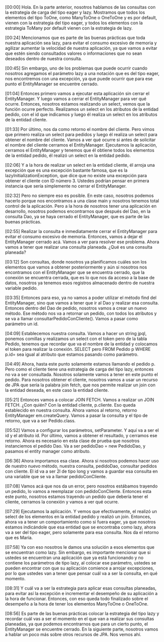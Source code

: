 [00:00] Hola. En la parte anterior, nosotros hablamos de las consultas con la estrategia de carga del tipo eager y lazy. Mostramos que todos los elementos del tipo ToOne, como ManyToOne o OneToOne y es por default, vienen con la estrategia del tipo eager, y todos los elementos con la estrategia ToMany por default vienen con la estrategia de lazy.

[00:24] Mencionamos que es parte de las buenas prácticas que toda nuestra aplicación sea lazy, para evitar el consumo excesivo de memoria y agilizar aumentar la velocidad de nuestra aplicación, ya que vamos a evitar que estén siendo consultados valores o informaciones que no sean deseados dentro de nuestra consulta.

[00:45] Sin embargo, uno de los problemas que puede ocurrir cuando nosotros agregamos el parámetro lazy a una notación que es del tipo eager, nos encontremos con una excepción, ya que puede ocurrir que para ese punto el EntityManager se encuentre cerrado.

[01:04] Entonces primero vamos a ejecutar esta aplicación sin cerrar el EntityManager. Y luego vamos a cerrar el EntityManager para ver qué ocurre. Entonces, nosotros estamos realizando un select, vemos que la función ocurre perfecto. Realizamos un select en los atributos de la entidad pedido, con el id que indicamos y luego él realiza un select en los atributos de la entidad cliente.

[01:33] Por último, nos da como retorno el nombre del cliente. Pero vimos que primero realiza un select para pedidos y luego él realiza un select para obtener el nombre del cliente. Vamos a ver qué ocurre si antes de solicitar el nombre del cliente cerramos el EntityManager. Ejecutamos la aplicación, cerramos el EntityManager y tenemos que él obtiene todos los elementos de la entidad pedido, él realizó un select en la entidad pedido.

[02:06] Y a la hora de realizar un select en la entidad cliente, él arroja una excepción que es una excepción bastante famosa, que es la lazyInitializationException, que dice que no existe una excepción para obtener el cliente con ID número 3. Ustedes podrían pensar en primera instancia que sería simplemente no cerrar el EntityManager.

[02:32] Pero no siempre eso es posible. En este caso, nosotros podemos hacerlo porque nos encontramos a una clase main y nosotros tenemos total control de la aplicación. Pero a la hora de nosotros tener una aplicación en desarrollo, nosotros podemos encontrarnos que después del Dao, en la consulta Dao, ya se haya cerrado el EntityManager, que es parte de las buenas prácticas.

[02:55] Realizar la consulta e inmediatamente cerrar el EntityManager para evitar el consumo excesivo de memoria. Entonces, vamos a dejar el EntityManager cerrado acá. Vamos a ver para resolver ese problema. Ahora vamos a tener que realizar una consulta planeada. ¿Qué es una consulta planeada?

[03:12] Son consultas, donde nosotros ya planificamos cuáles son los elementos que vamos a obtener posteriormente y aún si nosotros nos encontramos con el EntityManager que se encuentra cerrado, que la conexión se encuentra cerrada, que es lo que nos da acceso a la base de datos, nosotros ya tenemos esos registros almacenado dentro de nuestra variable pedido.

[03:35] Entonces para eso, ya no vamos a poder utilizar el método find del EntityManager, sino que vamos a tener que ir al Dao y realizar esa consulta. Entonces dentro del Dao de pedido, nosotros vamos a crear un nuevo método. Ese método nos va a retornar un pedido, con todos los atributos y se va a llamar consultarPedidoConCliente(). Vamos a pasar como parámetro un id.

[04:09] Establecemos nuestra consulta. Vamos a hacer un string jpql, ponemos comillas y realizamos un select con el token pero de la tabla Pedido, tenemos que recordar que va el nombre de la entidad y colocamos el token para realizar la conexión. SELECT pero FROM Pedido p WHERE p.id= sea igual al atributo que estamos pasando como parámetro.

[04:49] Ahora, hasta este punto solamente estamos llamando el pedido p. Pero como el cliente tiene una estrategia de carga del tipo lazy, entonces no va a ser consultada. Nosotros solamente vamos a tener en este punto el pedido. Para nosotros obtener el cliente, nosotros vamos a usar un recurso de JPA que sería la palabra join fetch, que nos permite realizar un join con la entidad deseada, en este caso la entidad cliente.

[05:21] Entonces vamos a colocar JOIN FETCH. Vamos a realizar un JOIN FETCH. ¿Con quién? Con la entidad cliente, p.cliente. Eso queda establecido en nuestra consulta. Ahora vamos al retorno, retorno EntityManager em.createQuery. Vamos a pasar la consulta y el tipo de retorno, que va a ser Pedido.class.

[05:52] Vamos a configurar los parámetros, setParameter. Y aquí va a ser el id y el atributo id. Por último, vamos a obtener el resultado, y cerramos ese retorno. Ahora es necesario en esta clase de prueba que nosotros instanciemos el pedido Dao. Va a ser pedidoDao = new PedidoDao, y pasamos el entity manager como atributo.

[06:36] Ahora importamos esa clase. Ahora si nosotros podemos hacer uso de nuestro nuevo método, nuestra consulta, pedidoDao, consultar pedidos con cliente. El id va a ser 2l de tipo long y vamos a guardar esa consulta en una variable que se va a llamar pedidoConCliente.

[07:08] Vamos acá que nos da un error, pero nosotros estábamos trayendo un pedido, lo vamos a reemplazar con pedidoConCliente. Entonces esta este punto, nosotros estamos trayendo un pedido que debería tener el cliente, cerramos la conexión y vamos a ver qué ocurre.

[07:29] Ejecutamos la aplicación. Y vemos que efectivamente, el realizó un select de los elementos en la entidad pedido y realizó un join. Entonces, ahora va a tener un comportamiento como si fuera eager, ya que nosotros estamos indicándole que esa entidad que se encontraba como lazy, ahora va a ser del tipo eager, pero solamente para esa consulta. Nos da el retorno que es María.

[07:58] Ya con eso nosotros le damos una solución a esos elementos que se encuentran como lazy. Sin embargo, es importante mencionar que si ustedes se encuentran una aplicación que ya está funcionando y no contiene los parámetros de tipo lazy, al colocar ese parámetro, ustedes se pueden encontrar con que su aplicación comience a arrojar excepciones, por lo que ustedes van a tener que pensar cuál va a ser la consulta, en qué momento.

[08:31] Y cuál va a ser la estrategia para aplicar esas consultas planeadas, para evitar así la excepción e incrementar el desempeño de su aplicación a la hora de funcionar. Entonces, con eso queda todo finalizado sobre el desempeño a la hora de tener los elementos ManyToOne o OneToOne.

[08:56] Es parte de las buenas prácticas colocar la estrategia del tipo lazy y recordar cuál vas a ser el momento en el que van a realizar sus consultas planeadas, ya que podemos encontrarnos que para un cierto punto, el EntityManager se encuentre cerrado. En la siguiente parte, nosotros vamos a hablar un poco más sobre otros recursos de JPA. Nos vemos ahí.